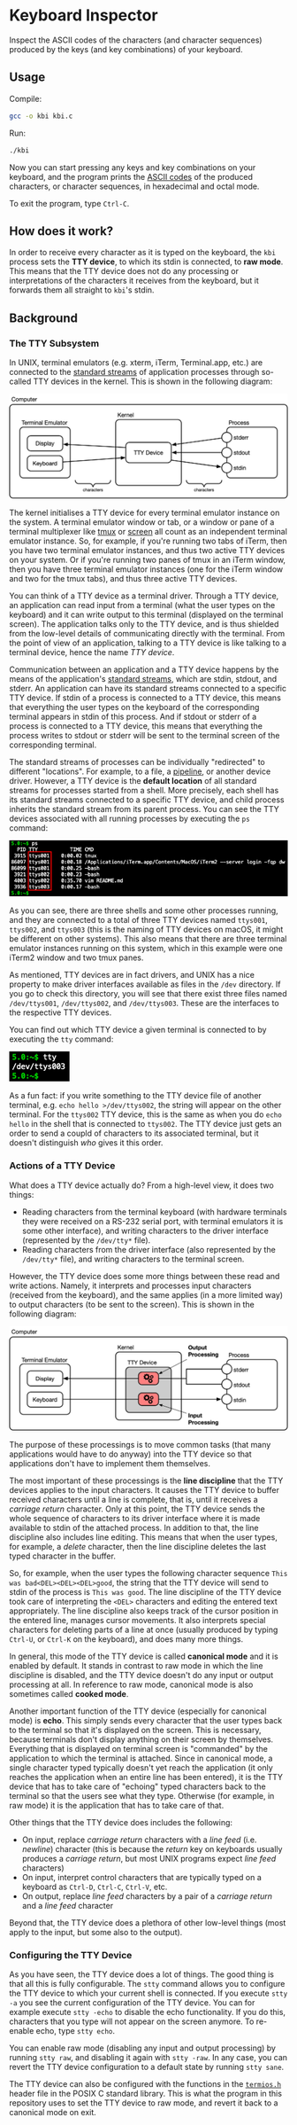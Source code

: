 # Keyboard Inspector

Inspect the ASCII codes of the characters (and character sequences) produced by the keys (and key combinations) of your keyboard.

## Usage

Compile:

~~~bash
gcc -o kbi kbi.c
~~~

Run:

~~~bash
./kbi
~~~

Now you can start pressing any keys and key combinations on your keyboard, and the program prints the [ASCII codes](http://www.asciitable.com/) of the produced characters, or character sequences, in hexadecimal and octal mode.

To exit the program, type `Ctrl-C`.

## How does it work?

In order to receive every character as it is typed on the keyboard, the `kbi` process sets the **TTY device**, to which its stdin is connected, to **raw mode**. This means that the TTY device does not do any processing or interpretations of the characters it receives from the keyboard, but it forwards them all straight to `kbi`'s stdin.

## Background

### The TTY Subsystem

In UNIX, terminal emulators (e.g. xterm, iTerm, Terminal.app, etc.) are connected to the [standard streams](https://en.wikipedia.org/wiki/Standard_streams) of application processes through so-called TTY devices in the kernel. This is shown in the following diagram:

![](img/tty.png)

The kernel initialises a TTY device for every terminal emulator instance on the system. A terminal emulator window or tab, or a window or pane of a terminal multiplexer like [tmux](https://github.com/tmux/tmux) or [screen](https://www.gnu.org/software/screen/) all count as an independent terminal emulator instance. So, for example, if you're running two tabs of iTerm, then you have two terminal emulator instances, and thus two active TTY devices on your system. Or if you're running two panes of tmux in an iTerm window, then you have three terminal emulator instances (one for the iTerm window and two for the tmux tabs), and thus three active TTY devices.

You can think of a TTY device as a terminal driver. Through a TTY device, an application can read input from a terminal (what the user types on the keyboard) and it can write output to this terminal (displayed on the terminal screen). The application talks only to the TTY device, and is thus shielded from the low-level details of communicating directly with the terminal. From the point of view of an application, talking to a TTY device is like talking to a terminal device, hence the name *TTY device*.

Communication between an application and a TTY device happens by the means of the application's [standard streams](https://en.wikipedia.org/wiki/Standard_streams), which are stdin, stdout, and stderr. An application can have its standard streams connected to a specific TTY device. If stdin of a process is connected to a TTY device, this means that everything the user types on the keyboard of the corresponding terminal appears in stdin of this process. And if stdout or stderr of a process is connected to a TTY device, this means that everything the process writes to stdout or stderr will be sent to the terminal screen of the corresponding terminal.

The standard streams of processes can be individually "redirected" to different "locations". For example, to a file, a [pipeline](https://en.wikipedia.org/wiki/Pipeline_(Unix)), or another device driver. However, a TTY device is the **default location** of all standard streams for processes started from a shell. More precisely, each shell has its standard streams connected to a specific TTY device, and child process inherits the standard stream from its parent process. You can see the TTY devices associated with all running processes by executing the `ps` command:

![](img/shell-ps.png)

As you can see, there are three shells and some other processes running, and they are connected to a total of three TTY devices named `ttys001`, `ttys002`, and `ttys003` (this is the naming of TTY devices on macOS, it might be different on other systems). This also means that there are three terminal emulator instances running on this system, which in this example were one iTerm2 window and two tmux panes.

As mentioned, TTY devices are in fact drivers, and UNIX has a nice property to make driver interfaces available as files in the `/dev` directory. If you go to check this directory, you will see that there exist three files named `/dev/ttys001`, `/dev/ttys002`, and `/dev/ttys003`. These are the interfaces to the respective TTY devices.

You can find out which TTY device a given terminal is connected to by executing the `tty` command:

![](img/shell-tty.png)

As a fun fact: if you write something to the TTY device file of another terminal, e.g. `echo hello >/dev/ttys002`, the string will appear on the other terminal. For the `ttys002` TTY device, this is the same as when you do `echo hello` in the shell that is connected to `ttys002`. The TTY device just gets an order to send a coupld of characters to its associated terminal, but it doesn't distinguish *who* gives it this order.

### Actions of a TTY Device

What does a TTY device actually do? From a high-level view, it does two things:

- Reading characters from the terminal keyboard (with hardware terminals they were received on a RS-232 serial port, with terminal emulators it is some other interface), and writing  characters to the driver interface (represented by the `/dev/tty*` file).
- Reading characters from the driver interface (also represented by the `/dev/tty*` file), and writing characters to the terminal screen.

However, the TTY device does some more things between these read and write actions. Namely, it interprets and processes input characters (received from the keyboard), and the same applies (in a more limited way) to output characters (to be sent to the screen). This is shown in the following diagram:

![](img/tty-io-processing.png)

The purpose of these processings is to move common tasks (that many applications would have to do anyway) into the TTY device so that applications don't have to implement them themselves.

The most important of these processings is the **line discipline** that the TTY devices applies to the input characters. It causes the TTY device to buffer received characters until a line is complete, that is, until it receives a *carriage return* character. Only at this point, the TTY device sends the whole sequence of characters to its driver interface where it is made available to stdin of the attached process. In addition to that, the line discipline also includes line editing. This means that when the user types, for example, a *delete* character, then the line discipline deletes the last typed character in the buffer.

So, for example, when the user types the following character sequence `This was bad<DEL><DEL><DEL>good`, the string that the TTY device will send to stdin of the process is `This was good`. The line discipline of the TTY device took care of interpreting the `<DEL>` characters and editing the entered text appropriately. The line discipline also keeps track of the cursor position in the entered line, manages cursor movements. It also interprets special characters for deleting parts of a line at once (usually produced by typing `Ctrl-U`, or `Ctrl-K` on the keyboard), and does many more things.

In general, this mode of the TTY device is called **canonical mode** and it is enabled by default. It stands in contrast to raw mode in which the line discipline is disabled, and the TTY device doesn't do any input or output processing at all. In reference to raw mode, canonical mode is also sometimes called **cooked mode**.

Another important function of the TTY device (especially for canonical mode) is **echo**. This simply sends every character that the user types back to the terminal so that it's displayed on the screen. This is necessary, because terminals don't display anything on their screen by themselves. Everything that is displayed on terminal screen is "commanded" by the application to which the terminal is attached. Since in canonical mode, a single character typed typically doesn't yet reach the application (it only reaches the application when an entire line has been entered), it is the TTY device that has to take care of "echoing" typed characters back to the terminal so that the users see what they type. Otherwise (for example, in raw mode) it is the application that has to take care of that.

Other things that the TTY device does includes the following:

- On input, replace *carriage return* characters with a *line feed* (i.e. *newline*) character (this is because the *return* key on keyboards usually produces a *carriage return*, but most UNIX programs expect *line feed* characters)
- On input, interpret control characters that are typically typed on a keyboard as `Ctrl-D`, `Ctrl-C`, `Ctrl-V`, etc.
- On output, replace *line feed* characters by a pair of a *carriage return* and a *line feed* character

Beyond that, the TTY device does a plethora of other low-level things (most apply to the input, but some also to the output).

### Configuring the TTY Device

As you have seen, the TTY device does a lot of things. The good thing is that all this is fully configurable. The `stty` command allows you to configure the TTY device to which your current shell is connected. If you execute `stty -a` you see the current configuration of the TTY device. You can for example execute `stty -echo` to disable the echo functionality. If you do this, characters that you type will not appear on the screen anymore. To re-enable echo, type `stty echo`.

You can enable raw mode (disabling any input and output processing) by running `stty raw`, and disabling it again with `stty -raw`. In any case, you can revert the TTY device configuration to a default state by running `stty sane`.

The TTY device can also be configured with the  functions in the [`termios.h`](https://linux.die.net/man/3/termios) header file in the POSIX C standard library. This is what the program in this repository uses to set the TTY device to raw mode, and revert it back to a canonical mode on exit.
